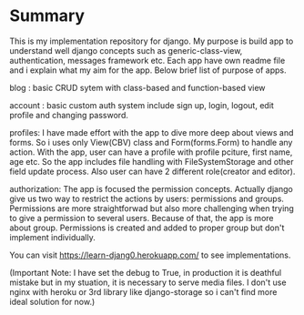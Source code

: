 # Summary

This is my implementation repository for django. My purpose is build app to understand well django concepts such as generic-class-view, authentication, messages framework etc. Each app have own readme file and i explain what my aim for the app. Below brief list of purpose of apps.

blog : basic CRUD sytem with class-based and function-based view

account : basic custom auth system include sign up, login, logout, edit profile and changing password.

profiles: I have made effort with the app to dive more deep about views and forms. So i uses only View(CBV) class and Form(forms.Form) to handle any action. With the app, user can have a profile with profile pciture, first name, age etc. So the app includes file handling with FileSystemStorage and other field update process. Also user can have 2 different role(creator and editor).

authorization: The app is focused the permission concepts. Actually django give us two way to restrict the actions by users: permissions and groups. Permissions are more straightforwad but also more challenging when trying to give a permission to several users. Because of that,  the app is more about group. Permissions is created and added to proper group but don't implement individually.

You can visit https://learn-djang0.herokuapp.com/ to see implementations.

(Important Note: I have set the debug to True, in production it is deathful mistake but in my stuation, it is necessary to serve media files. I don't use nginx with heroku or 3rd library like django-storage so i can't find more ideal solution for now.)

